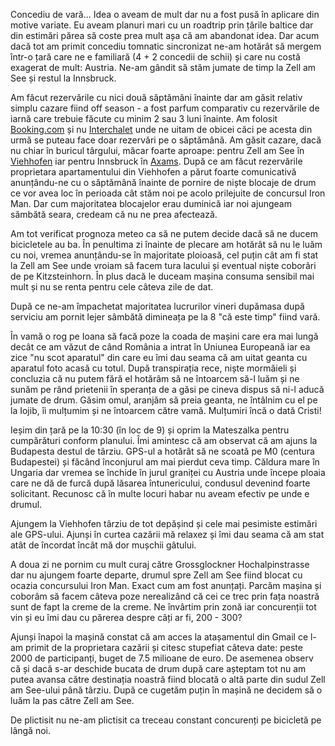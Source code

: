 Concediu de vară... Idea o aveam de mult dar nu a fost pusă în aplicare din motive variate. Eu aveam planuri mari cu un roadtrip prin țările baltice dar din estimări părea să coste prea mult așa că am abandonat idea. Dar acum dacă tot am primit concediu tomnatic sincronizat ne-am hotărât să mergem într-o țară care ne e familiară (4 + 2 concedii de schii) și care nu costă exagerat de mult: Austria. Ne-am gândit să stăm jumate de timp la Zell am See și restul la Innsbruck.

Am făcut rezervările cu nici două săptămâni înainte dar am găsit relativ simplu cazare fiind off season - a fost parfum comparativ cu rezervările de iarnă care trebuie făcute cu minim 2 sau 3 luni înainte. Am folosit [Booking.com](http://www.booking.com) și nu [Interchalet](http://www.interchalet.co.uk/) unde ne uitam de obicei căci pe acesta din urmă se puteau face doar rezervări pe o săptămână. Am găsit cazare, dacă nu chiar în buricul târgului, măcar foarte aproape: pentru Zell am See în [Viehhofen](https://goo.gl/maps/0lh0z) iar pentru Innsbruck în [Axams](https://goo.gl/maps/bJQ8X). După ce am făcut rezervările proprietara apartamentului din Viehhofen a părut foarte comunicativă anunțându-ne cu o săptămână înainte de pornire de niște blocaje de drum ce vor avea loc în perioada cât stăm noi pe acolo prilejuite de concursul Iron Man. Dar cum majoritatea blocajelor erau duminică iar noi ajungeam sămbătă seara, credeam că nu ne prea afectează.

Am tot verificat prognoza meteo ca să ne putem decide dacă să ne ducem bicicletele au ba. În penultima zi înainte de plecare am hotărât să nu le luăm cu noi, vremea anunțându-se în majoritate ploioasă, cel puțin cât am fi stat la Zell am See unde vroiam să facem tura lacului și eventual niște coborâri de pe Kitzsteinhorn. În plus dacă le duceam mașina consuma sensibil mai mult și nu se renta pentru cele câteva zile de dat.

După ce ne-am împachetat majoritatea lucrurilor vineri dupămasa după serviciu am pornit lejer sâmbătă dimineața pe la 8 "că este timp" fiind vară.

În vamă o rog pe Ioana să facă poze la coada de mașini care era mai lungă decât ce am văzut de când România a intrat în Uniunea Europeană iar ea zice "nu scot aparatul" din care eu îmi dau seama că am uitat geanta cu aparatul foto acasă cu totul. După transpirația rece, niște mormăieli și concluzia că nu putem fără el hotărâm să ne întoarcem să-l luăm și ne sunăm pe rând prietenii în speranța de a găsi pe cineva dispus să ni-l aducă jumate de drum. Găsim omul, aranjăm să preia geanta, ne întâlnim cu el pe la Iojib, îi mulțumim și ne întoarcem către vamă. Mulțumiri încă o dată Cristi!

Ieșim din țară pe la 10:30 (în loc de 9) și oprim la Mateszalka pentru cumpărături conform planului. Îmi amintesc că am observat că am ajuns la Budapesta destul de târziu. GPS-ul a hotărât să ne scoată pe M0 (centura Budapestei) și făcând înconjurul am mai pierdut ceva timp. Căldura mare în Ungaria dar vremea se închide în jurul graniței cu Austria unde începe ploaia care ne dă de furcă după lăsarea întunericului, condusul devenind foarte solicitant. Recunosc că în multe locuri habar nu aveam efectiv pe unde e drumul.

Ajungem la Viehhofen târziu de tot depășind și cele mai pesimiste estimări ale GPS-ului. Ajunși în curtea cazării mă relaxez și îmi dau seama că am stat atât de încordat încât mă dor mușchii gâtului.

A doua zi ne pornim cu mult curaj către Grossglockner Hochalpinstrasse dar nu ajungem foarte departe, drumul spre Zell am See fiind blocat cu ocazia concursului Iron Man. Exact cum am fost anunțați. Parcăm mașina și coborâm să facem câteva poze nerealizând că cei ce trec prin fața noastră sunt de fapt la creme de la creme. Ne învârtim prin zonă iar concurenții tot vin și eu îmi dau cu părerea despre câți ar fi, 200 - 300?

Ajunși înapoi la mașină constat că am acces la atașamentul din Gmail ce l-am primit de la proprietara cazării și citesc stupefiat câteva date: peste 2000 de participanți, buget de 7.5 milioane de euro. De asemenea observ că și dacă s-ar deschide bucata de drum după care așteptam tot nu am putea avansa către destinația noastră fiind blocată o altă parte din sudul Zell am See-ului până târziu. După ce cugetăm puțin în mașină ne decidem să o luăm la pas către Zell am See.

De plictisit nu ne-am plictisit ca treceau constant concurenți pe bicicletă pe lângă noi.
